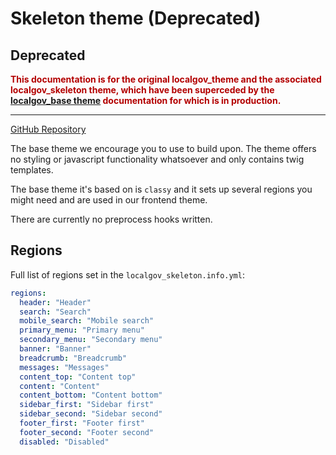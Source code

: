 # Skeleton theme (Deprecated)

## Deprecated

<span style="color:#B30000;">**This documentation is for the original localgov_theme and the associated localgov_skeleton theme, which have been superceded by the [localgov_base theme](https://github.com/localgovdrupal/localgov_base) documentation for which is in production.**</span>

***

[GitHub Repository](https://github.com/localgovdrupal/localgov_skeleton)

The base theme we encourage you to use to build upon. The theme offers no styling or javascript functionality whatsoever and only contains twig templates.

The base theme it's based on is `classy` and it sets up several regions you might need and are used in our frontend theme.

There are currently no preprocess hooks written.

## Regions

Full list of regions set in the `localgov_skeleton.info.yml`:

```yml
regions:
  header: "Header"
  search: "Search"
  mobile_search: "Mobile search"
  primary_menu: "Primary menu"
  secondary_menu: "Secondary menu"
  banner: "Banner"
  breadcrumb: "Breadcrumb"
  messages: "Messages"
  content_top: "Content top"
  content: "Content"
  content_bottom: "Content bottom"
  sidebar_first: "Sidebar first"
  sidebar_second: "Sidebar second"
  footer_first: "Footer first"
  footer_second: "Footer second"
  disabled: "Disabled"
```
